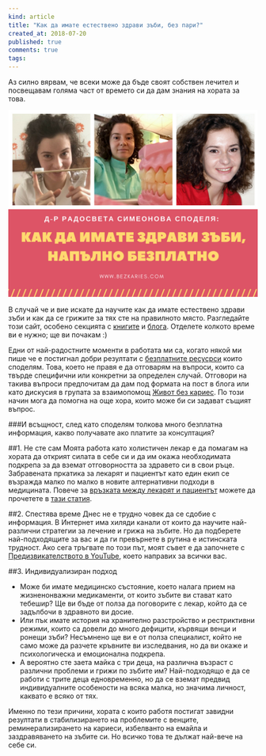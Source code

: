 ```yaml
---
kind: article
title: "Как да имате естествено здрави зъби, без пари?"
created_at: 2018-07-20
published: true
comments: true
tags:
--- 
```

Аз силно вярвам, че всеки може да бъде своят собствен лечител и посвещавам голяма част от времето си да дам знания на хората за това.

![healthyteethforfree](/images/posts/healthyteethforfree.jpg)

<!-- more -->

В случай че и вие искате да научите как да имате естествено здрави зъби и как да се грижите за тях сте на правилното място. Разгледайте този сайт, особено секцията с [книгите](https://bezkaries.com/books/) и [блога](https://bezkaries.com/blog/). Отделете колкото време ви е нужно; ще ви почакам :)

Едни от най-радостните моменти в работата ми са, когато някой ми пише че е постигнал добри резултати с [безплатните ресусрси](https://bezkaries.com/books/) които споделям. Това, което не правя е да отговарям на въпроси, които са твърде специфични или конкретни за определен случай. Отговори на такива въпроси предпочитам да дам под формата на пост в блога или като дискусия в групата за взаимопомощ [Живот без кариес](https://www.facebook.com/groups/304559753355093/). По този начин мога да помогна на още хора, които може би си задават същият въпрос.

###И всъщност, след като споделям толкова много безплатна информация, какво получавате ако платите за консултация?

##1. Не сте сам
Моята работа като холистичен лекар е да помагам на хората да открият силата в себе си и да им окажа необходимата подкрепа за да вземат отговорността за здравето си в свои ръце. Забравената пркатика за лекарят и пациентът като един екип се възражда малко по малко в новите алтернативни подходи в медицината. Повече за [връзката между лекарят и пациентът](https://bezkaries.com/blog/2017-02-20-пропастта-между-лекар-и-пациент/) можете да прочетете в [тази статия](https://bezkaries.com/blog/2017-02-20-пропастта-между-лекар-и-пациент/).

##2. Спестява време
Днес не е трудно човек да се сдобие с информация. В Интернет има хиляди канали от които да научите най-различни стратегии за лечение и грижа на зъбите. Но да подберете най-подходящите за вас и да ги превърнете в рутина е истинската трудност. Ако сега тръгвате по този път, моят съвет е да започнете с [Предизвикателството в YouTube](https://www.youtube.com/watch?v=ImEy8NRblEY&list=PL6mQChybozg_JowT_dYcGd2CSxaFb4GrF), което направих за всички вас.

##3. Индивидуализиран подход
* Може би имате медицинско състояние, което налага прием на жизненонважни медикаменти, от които зъбите ви стават като тебешир? Ще ви бъде от полза да поговорите с лекар, който да се задълбочи в здравното ви досие.
* Или пък имате история на хранително разстройство и рестриктивни режими, които са довели до много дефицити, кървящи венци и ронещи зъби? Несъмнено ще ви е от полза специалист, който не само може да разчете кръвните ви изследвания, но да ви окаже и психологическа и емоционална подкрепа.
* А вероятно сте заета майка с три деца, на различна възраст с различни проблеми и грижи по зъбите им? Най-подходящо е да се работи с трите деца едновременно, но да се вземат предвид индивидуалните особености на всяка малка, но значима личност, каквато е всяко от тях.<br />

Именно по тези причини, хората с които работя постигат завидни резултати в стабилизирането на проблемите с венците, реминерализирането на кариеси, избелванто на емайла и заздравяването на зъбите си. Но всичко това те дължат най-вече на себе си.
